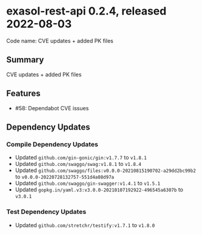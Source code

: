 # exasol-rest-api 0.2.4, released 2022-08-03

Code name: CVE updates + added PK files

## Summary

CVE updates + added PK files

## Features

* #58: Dependabot CVE issues

## Dependency Updates

### Compile Dependency Updates

* Updated `github.com/gin-gonic/gin:v1.7.7` to `v1.8.1`
* Updated `github.com/swaggo/swag:v1.8.1` to `v1.8.4`
* Updated `github.com/swaggo/files:v0.0.0-20210815190702-a29dd2bc99b2` to `v0.0.0-20220728132757-551d4a08d97a`
* Updated `github.com/swaggo/gin-swagger:v1.4.1` to `v1.5.1`
* Updated `gopkg.in/yaml.v3:v3.0.0-20210107192922-496545a6307b` to `v3.0.1`

### Test Dependency Updates

* Updated `github.com/stretchr/testify:v1.7.1` to `v1.8.0`
